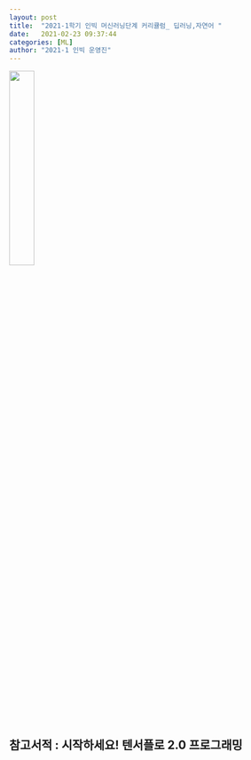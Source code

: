 ```yaml
---
layout: post
title:  "2021-1학기 인빅 머신러닝단계 커리큘럼_ 딥러닝,자연어 "
date:   2021-02-23 09:37:44
categories: [ML]
author: "2021-1 인빅 운영진"
---
```



<img src="{{ site.baseurl }}/images/2021_d.png"  width="30%" height="30%">

## 참고서적 : 시작하세요! 텐서플로 2.0 프로그래밍

